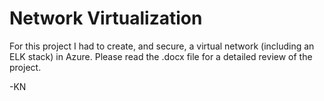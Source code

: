 # Network Virtualization

For this project I had to create, and secure, a virtual network (including an ELK stack) in Azure. Please read the .docx file for a detailed review of the project.

-KN
